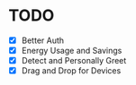 # TODO

- [x] Better Auth
- [x] Energy Usage and Savings
- [x] Detect and Personally Greet
- [x] Drag and Drop for Devices
